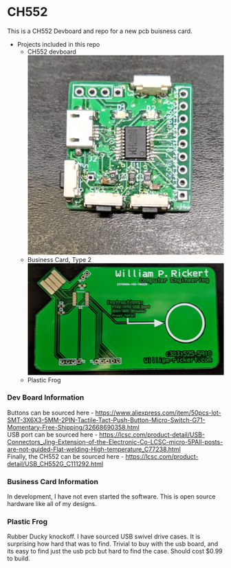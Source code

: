 # CH552
This is a CH552 Devboard and repo for a new pcb buisness card.<br>

* Projects included in this repo
	* CH552 devboard
	![CH552 Devboard](Documents/CH552Devboard.jpg?raw=true "CH552 Devboard")
	* Business Card, Type 2
	![Business Card](Documents/BusinessCard2.jpg?raw=true "Hire Me")
	* Plastic Frog

### Dev Board Information ###
Buttons can be sourced here - https://www.aliexpress.com/item/50pcs-lot-SMT-3X6X3-5MM-2PIN-Tactile-Tact-Push-Button-Micro-Switch-G71-Momentary-Free-Shipping/32668690358.html<br>
USB port can be sourced here - https://lcsc.com/product-detail/USB-Connectors_Jing-Extension-of-the-Electronic-Co-LCSC-micro-5PAll-posts-are-not-guided-Flat-welding-High-temperature_C77238.html<br>
Finally, the CH552 can be sourced here - https://lcsc.com/product-detail/USB_CH552G_C111292.html<br>

### Business Card Information ###
In development, I have not even started the software. This is open source hardware like all of my designs.

### Plastic Frog ###
Rubber Ducky knockoff. I have sourced USB swivel drive cases. It is surprising how hard that was to find. Trivial to buy with the usb board, and its easy to find just the usb pcb but hard to find the case. Should cost $0.99 to build.

